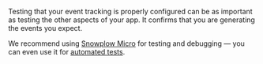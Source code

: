 Testing that your event tracking is properly configured can be as important as testing the other aspects of your app. It confirms that you are generating the events you expect.

We recommend using [Snowplow Micro](/docs/data-product-studio/data-quality/snowplow-micro/what-is-micro/index.md) for testing and debugging — you can even use it for [automated tests](/docs/data-product-studio/data-quality/snowplow-micro/automated-testing/index.md).

